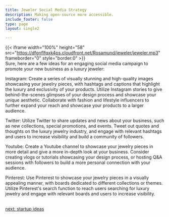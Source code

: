 ```yaml
---
title: Jeweler Social Media Strategy
description: Making open-source more accessible.
include_footer: false
type: page
layout: single2

---
```


{{< iframe width="100%" height="58" src="https://dfgnflfqxk4ps.cloudfront.net/Rosamund/jeweler/jeweler.mp3" frameborder="0" style="border:0" >}}<br>
Sure, here are a few ideas for an engaging social media campaign to promote your new business as a luxury jeweler:

Instagram: Create a series of visually stunning and high-quality images showcasing your jewelry pieces, with hashtags and captions that highlight the luxury and exclusivity of your products. Utilize Instagram stories to give behind-the-scenes glimpses of your design process and showcase your unique aesthetic. Collaborate with fashion and lifestyle influencers to further expand your reach and showcase your products to a larger audience.

Twitter: Utilize Twitter to share updates and news about your business, such as new collections, special promotions, and events. Tweet out quotes and thoughts on the luxury jewelry industry, and engage with relevant hashtags and users to increase visibility and build a community of followers.

Youtube: Create a Youtube channel to showcase your jewelry pieces in more detail and give a more in-depth look at your business. Consider creating vlogs or tutorials showcasing your design process, or hosting Q&A sessions with followers to build a more personal connection with your audience.

Pinterest: Use Pinterest to showcase your jewelry pieces in a visually appealing manner, with boards dedicated to different collections or themes. Utilize Pinterest's search function to reach users searching for luxury jewelry and engage with relevant boards and users to increase visibility.

<br>
<a href="https://workdojos.com/jeweler/startup">next: startup ideas</a>
</p>